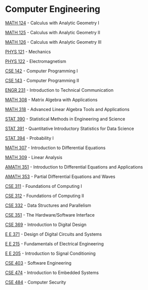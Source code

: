# Computer Engineering

[MATH 124](<https://myplan.uw.edu/course/#/courses/MATH 124>) - Calculus with Analytic Geometry I

[MATH 125](<https://myplan.uw.edu/course/#/courses/MATH 125>) - Calculus with Analytic Geometry II

[MATH 126](<https://myplan.uw.edu/course/#/courses/MATH 126>) - Calculus with Analytic Geometry III

[PHYS 121](<https://myplan.uw.edu/course/#/courses/PHYS 121>) - Mechanics

[PHYS 122](<https://myplan.uw.edu/course/#/courses/PHYS 122>) - Electromagnetism

[CSE 142](<https://myplan.uw.edu/course/#/courses/CSE 142>) - Computer Programming I

[CSE 143](<https://myplan.uw.edu/course/#/courses/CSE 143>) - Computer Programming II

[ENGR 231](<https://myplan.uw.edu/course/#/courses/ENGR 231>) - Introduction to Technical Communication

[MATH 308](<https://myplan.uw.edu/course/#/courses/MATH 308>) - Matrix Algebra with Applications

[MATH 318](<https://myplan.uw.edu/course/#/courses/MATH 318>) - Advanced Linear Algebra Tools and Applications

[STAT 390](<https://myplan.uw.edu/course/#/courses/STAT 390>) - Statistical Methods in Engineering and Science

[STAT 391](<https://myplan.uw.edu/course/#/courses/STAT 391>) - Quantitative Introductory Statistics for Data Science

[STAT 394](<https://myplan.uw.edu/course/#/courses/STAT 394>) - Probability I

[MATH 307](<https://myplan.uw.edu/course/#/courses/MATH 307>) - Introduction to Differential Equations

[MATH 309](<https://myplan.uw.edu/course/#/courses/MATH 309>) - Linear Analysis

[AMATH 351](<https://myplan.uw.edu/course/#/courses/AMATH 351>) - Introduction to Differential Equations and Applications

[AMATH 353](<https://myplan.uw.edu/course/#/courses/AMATH 353>) - Partial Differential Equations and Waves

[CSE 311](<https://myplan.uw.edu/course/#/courses/CSE 311>) - Foundations of Computing I

[CSE 312](<https://myplan.uw.edu/course/#/courses/CSE 312>) - Foundations of Computing II

[CSE 332](<https://myplan.uw.edu/course/#/courses/CSE 332>) - Data Structures and Parallelism

[CSE 351](<https://myplan.uw.edu/course/#/courses/CSE 351>) - The Hardware/Software Interface

[CSE 369](<https://myplan.uw.edu/course/#/courses/CSE 369>) - Introduction to Digital Design

[E E 371](<https://myplan.uw.edu/course/#/courses/E E 371>) - Design of Digital Circuits and Systems

[E E 215](<https://myplan.uw.edu/course/#/courses/E E 215>) - Fundamentals of Electrical Engineering

[E E 205](<https://myplan.uw.edu/course/#/courses/E E 205>) - Introduction to Signal Conditioning

[CSE 403](<https://myplan.uw.edu/course/#/courses/CSE 403>) - Software Engineering

[CSE 474](<https://myplan.uw.edu/course/#/courses/CSE 474>) - Introduction to Embedded Systems

[CSE 484](<https://myplan.uw.edu/course/#/courses/CSE 484>) - Computer Security

